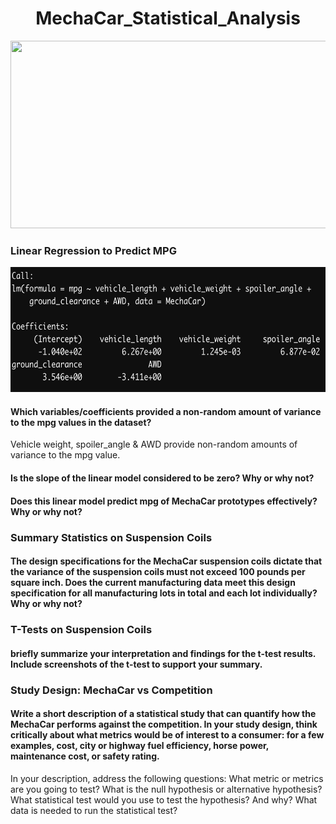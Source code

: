 <h1 align = "center"> MechaCar_Statistical_Analysis </h1>

<p align = "center">
<img src = "https://i.pinimg.com/originals/77/70/86/777086755a2f787bf4d1973e7dec3f18.png" width = "700" height = "300">
 </p>
 
<h3>Linear Regression to Predict MPG </h3>

<p align = "center">
<img src = "https://github.com/JoseCalucag/MechaCar_Statistical_Analysis/blob/main/pics/deliverable1LM.png" width = "600" height = "200">
 </p>

#### Which variables/coefficients provided a non-random amount of variance to the mpg values in the dataset?
Vehicle weight, spoiler_angle & AWD provide non-random amounts of variance to the mpg value.

#### Is the slope of the linear model considered to be zero? Why or why not?


#### Does this linear model predict mpg of MechaCar prototypes effectively? Why or why not?

<h3> Summary Statistics on Suspension Coils </h3>

#### The design specifications for the MechaCar suspension coils dictate that the variance of the suspension coils must not exceed 100 pounds per square inch. Does the current manufacturing data meet this design specification for all manufacturing lots in total and each lot individually? Why or why not?

<h3> T-Tests on Suspension Coils </h3>

#### briefly summarize your interpretation and findings for the t-test results. Include screenshots of the t-test to support your summary.

<h3> Study Design: MechaCar vs Competition </h3>

#### Write a short description of a statistical study that can quantify how the MechaCar performs against the competition. In your study design, think critically about what metrics would be of interest to a consumer: for a few examples, cost, city or highway fuel efficiency, horse power, maintenance cost, or safety rating.

In your description, address the following questions:
What metric or metrics are you going to test?
What is the null hypothesis or alternative hypothesis?
What statistical test would you use to test the hypothesis? And why?
What data is needed to run the statistical test?
